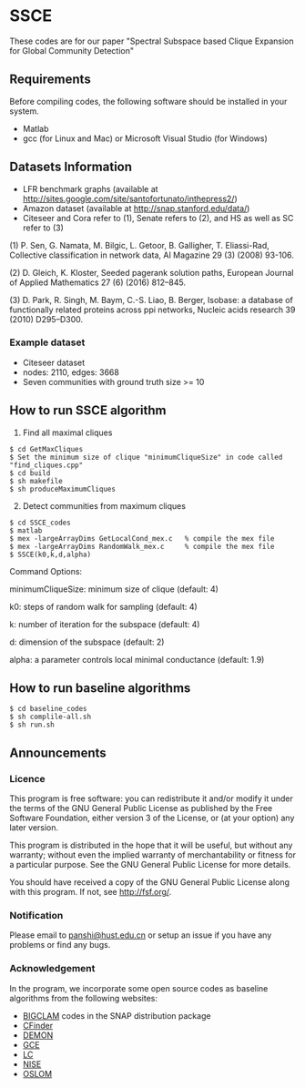 # SSCE
These codes are for our paper "Spectral Subspace based Clique Expansion for Global Community Detection"

## Requirements
Before compiling codes, the following software should be installed in your system.
- Matlab
- gcc (for Linux and Mac) or Microsoft Visual Studio (for Windows)

## Datasets Information
- LFR benchmark graphs (available at http://sites.google.com/site/santofortunato/inthepress2/)
- Amazon dataset (available at http://snap.stanford.edu/data/)
- Citeseer and Cora refer to (1), Senate refers to (2), and HS as well as SC refer to (3)  

(1) P. Sen, G. Namata, M. Bilgic, L. Getoor, B. Galligher, T. Eliassi-Rad, Collective classification in network data, AI Magazine 29 (3) (2008) 93-106.

(2) D. Gleich, K. Kloster, Seeded pagerank solution paths, European Journal of Applied Mathematics 27 (6) (2016) 812–845.

(3) D. Park, R. Singh, M. Baym, C.-S. Liao, B. Berger, Isobase: a database of functionally related proteins across ppi networks, Nucleic acids research 39 (2010) D295–D300.

### Example dataset
- Citeseer dataset
- nodes: 2110, edges: 3668
- Seven communities with ground truth size >= 10

## How to run SSCE algorithm
1. Find all maximal cliques
```
$ cd GetMaxCliques
$ Set the minimum size of clique "minimumCliqueSize" in code called "find_cliques.cpp"
$ cd build
$ sh makefile
$ sh produceMaximumCliques
```
2. Detect communities from maximum cliques
```
$ cd SSCE_codes 
$ matlab 
$ mex -largeArrayDims GetLocalCond_mex.c   % compile the mex file 
$ mex -largeArrayDims RandomWalk_mex.c     % compile the mex file 
$ SSCE(k0,k,d,alpha) 
```
Command Options:

minimumCliqueSize: minimum size of clique (default: 4)

k0: steps of random walk for sampling (default: 4)

k: number of iteration for the subspace (default: 4)

d: dimension of the subspace (default: 2)

alpha: a parameter controls local minimal conductance (default: 1.9)

## How to run baseline algorithms
```
$ cd baseline_codes
$ sh complile-all.sh
$ sh run.sh
```

## Announcements

### Licence
This program is free software: you can redistribute it and/or modify it under the terms of the GNU General Public License as published by the Free Software Foundation, either version 3 of the License, or (at your option) any later version.

This program is distributed in the hope that it will be useful, but without any warranty; without even the implied warranty of merchantability or fitness for a particular purpose. See the GNU General Public License for more details.

You should have received a copy of the GNU General Public License along with this program. If not, see http://fsf.org/.

### Notification
Please email to panshi@hust.edu.cn or setup an issue if you have any problems or find any bugs.

### Acknowledgement
In the program, we incorporate some open source codes as baseline algorithms from the following websites:
- [BIGCLAM](http://snap.stanford.edu/snap/download.html) codes in the SNAP distribution package
- [CFinder](http://hal.elte.hu/cfinder/wiki/?n=Main.Software)
- [DEMON](http://www.michelecoscia.com/?page_id=42)
- [GCE](https://sites.google.com/site/greedycliqueexpansion/)
- [LC](https://github.com/bagrow/linkcomm)
- [NISE](http://lab.icc.skku.ac.kr/~jjwhang/codes/cikm2013/nise.html)
- [OSLOM](http://www.oslom.org/index.html)
